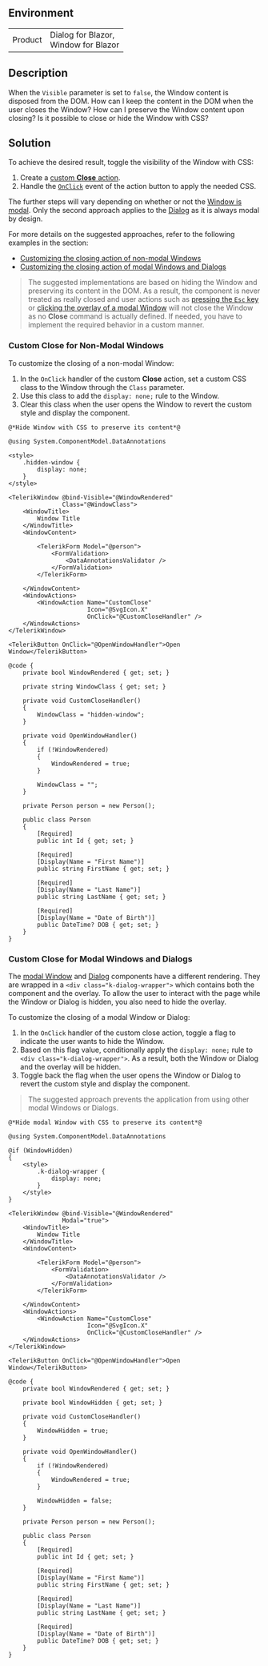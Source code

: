 
## Environment

<table>
<tbody>
<tr>
<td>Product</td>
<td>
Dialog for Blazor,<br />
Window for Blazor
</td>
</tr>
</tbody>
</table>

## Description

When the `Visible` parameter is set to `false`, the Window content is disposed from the DOM. How can I keep the content in the DOM when the user closes the Window? How can I preserve the Window content upon closing? Is it possible to close or hide the Window with CSS?

## Solution

To achieve the desired result, toggle the visibility of the Window with CSS:

1. Create a [custom **Close** action](slug:components/window/actions#custom-actions).
1. Handle the [`OnClick`](slug:button-events#onclick) event of the action button to apply the needed CSS.

The further steps will vary depending on whether or not the [Window is modal](slug:components/window/modal). Only the second approach applies to the [Dialog](slug:dialog-overview) as it is always modal by design.

For more details on the suggested approaches, refer to the following examples in the section:
* [Customizing the closing action of non-modal Windows](#custom-close-for-non-modal-windows)
* [Customizing the closing action of modal Windows and Dialogs](#custom-close-for-modal-windows-and-dialogs)

> The suggested implementations are based on hiding the Window and preserving its content in the DOM. As a result, the component is never treated as really closed and user actions such as [pressing the `Esc` key](https://demos.telerik.com/blazor-ui/window/keyboard-navigation) or [clicking the overlay of a modal Window](slug:components/window/modal) will not close the Window as no **Close** command is actually defined. If needed, you have to implement the required behavior in a custom manner.

### Custom Close for Non-Modal Windows

To customize the closing of a non-modal Window:

1. In the `OnClick` handler of the custom **Close** action, set a custom CSS class to the Window through the `Class` parameter.
1. Use this class to add the `display: none;` rule to the Window.
1. Clear this class when the user opens the Window to revert the custom style and display the component.

````RAZOR
@*Hide Window with CSS to preserve its content*@

@using System.ComponentModel.DataAnnotations

<style>
    .hidden-window {
        display: none;
    }
</style>

<TelerikWindow @bind-Visible="@WindowRendered"
               Class="@WindowClass">
    <WindowTitle>
        Window Title
    </WindowTitle>
    <WindowContent>

        <TelerikForm Model="@person">
            <FormValidation>
                <DataAnnotationsValidator />
            </FormValidation>
        </TelerikForm>

    </WindowContent>
    <WindowActions>
        <WindowAction Name="CustomClose"
                      Icon="@SvgIcon.X"
                      OnClick="@CustomCloseHandler" />
    </WindowActions>
</TelerikWindow>

<TelerikButton OnClick="@OpenWindowHandler">Open Window</TelerikButton>

@code {
    private bool WindowRendered { get; set; }

    private string WindowClass { get; set; }

    private void CustomCloseHandler()
    {
        WindowClass = "hidden-window";
    }

    private void OpenWindowHandler()
    {
        if (!WindowRendered)
        {
            WindowRendered = true;
        }

        WindowClass = "";
    }

    private Person person = new Person();

    public class Person
    {
        [Required]
        public int Id { get; set; }

        [Required]
        [Display(Name = "First Name")]
        public string FirstName { get; set; }

        [Required]
        [Display(Name = "Last Name")]
        public string LastName { get; set; }

        [Required]
        [Display(Name = "Date of Birth")]
        public DateTime? DOB { get; set; }
    }
}
````

### Custom Close for Modal Windows and Dialogs

The [modal Window](slug:components/window/modal) and [Dialog](slug:dialog-overview) components have a different rendering. They are wrapped in a `<div class="k-dialog-wrapper">` which contains both the component and the overlay. To allow the user to interact with the page while the Window or Dialog is hidden, you also need to hide the overlay.

To customize the closing of a modal Window or Dialog:

1. In the `OnClick` handler of the custom close action, toggle a flag to indicate the user wants to hide the Window.
1. Based on this flag value, conditionally apply the `display: none;` rule to `<div class="k-dialog-wrapper">`. As a result, both the Window or Dialog and the overlay will be hidden.
1. Toggle back the flag when the user opens the Window or Dialog to revert the custom style and display the component.

> The suggested approach prevents the application from using other modal Windows or Dialogs.

````RAZOR
@*Hide modal Window with CSS to preserve its content*@

@using System.ComponentModel.DataAnnotations

@if (WindowHidden)
{
    <style>
        .k-dialog-wrapper {
            display: none;
        }
    </style>
}

<TelerikWindow @bind-Visible="@WindowRendered"
               Modal="true">
    <WindowTitle>
        Window Title
    </WindowTitle>
    <WindowContent>

        <TelerikForm Model="@person">
            <FormValidation>
                <DataAnnotationsValidator />
            </FormValidation>
        </TelerikForm>

    </WindowContent>
    <WindowActions>
        <WindowAction Name="CustomClose"
                      Icon="@SvgIcon.X"
                      OnClick="@CustomCloseHandler" />
    </WindowActions>
</TelerikWindow>

<TelerikButton OnClick="@OpenWindowHandler">Open Window</TelerikButton>

@code {
    private bool WindowRendered { get; set; }

    private bool WindowHidden { get; set; }

    private void CustomCloseHandler()
    {
        WindowHidden = true;
    }

    private void OpenWindowHandler()
    {
        if (!WindowRendered)
        {
            WindowRendered = true;
        }

        WindowHidden = false;
    }

    private Person person = new Person();

    public class Person
    {
        [Required]
        public int Id { get; set; }

        [Required]
        [Display(Name = "First Name")]
        public string FirstName { get; set; }

        [Required]
        [Display(Name = "Last Name")]
        public string LastName { get; set; }

        [Required]
        [Display(Name = "Date of Birth")]
        public DateTime? DOB { get; set; }
    }
}
````
